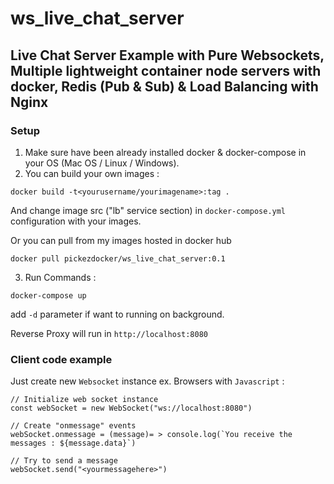 # ws_live_chat_server
## Live Chat Server Example with Pure Websockets, Multiple lightweight container node servers with docker, Redis (Pub &amp; Sub) &amp; Load Balancing with Nginx

### Setup
1. Make sure have been already installed docker & docker-compose in your OS (Mac OS / Linux / Windows).
2. You can build your own images :
```
docker build -t<yourusername/yourimagename>:tag .
```
   And change image src ("lb" service section) in ```docker-compose.yml``` configuration with your images.
   
   Or you can pull from my images hosted in docker hub
```
docker pull pickezdocker/ws_live_chat_server:0.1
```
3. Run Commands :
```
docker-compose up
```
   add ``` -d ``` parameter if want to running on background.

Reverse Proxy will run in ```http://localhost:8080```

 
### Client code example
Just create new ```Websocket``` instance ex. Browsers with ```Javascript``` :
```
// Initialize web socket instance
const webSocket = new WebSocket("ws://localhost:8080")

// Create "onmessage" events
webSocket.onmessage = (message)= > console.log(`You receive the messages : ${message.data}`)

// Try to send a message
webSocket.send("<yourmessagehere>")

```
